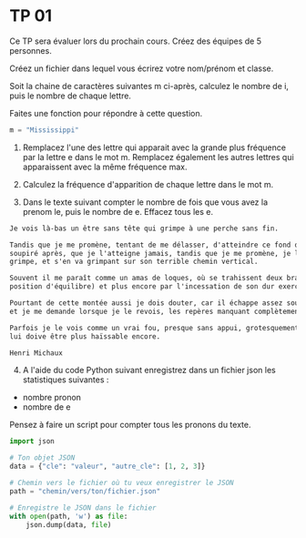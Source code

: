 # TP 01

Ce TP sera évaluer lors du prochain cours. Créez des équipes de 5 personnes.

Créez un fichier dans lequel vous écrirez votre nom/prénom et classe.

Soit la chaine de caractères suivantes m ci-après, calculez le nombre de i, puis le nombre de chaque lettre.

Faites une fonction pour répondre à cette question.

```python
m = "Mississippi"
```

1. Remplacez l'une des lettre qui apparait avec la grande plus fréquence par la lettre e dans le mot m. Remplacez également les autres lettres qui apparaissent avec la même fréquence max.

2. Calculez la fréquence d'apparition de chaque lettre dans le mot m.

3. Dans le texte suivant compter le nombre de fois que vous avez la prenom le, puis le nombre de e. Effacez tous les e.


```txt
Je vois là-bas un être sans tête qui grimpe à une perche sans fin.

Tandis que je me promène, tentant de me délasser, d'atteindre ce fond de délassement qu'il est si difficile d'atteindre, qu'il est improbable, quoique ayant tellement
soupiré après, que je l'atteigne jamais, tandis que je me promène, je le sais là, je le sens, qui infatigablement (oh non il est terriblement fatigué), qui incessamment
grimpe, et s'en va grimpant sur son terrible chemin vertical.

Souvent il me paraît comme un amas de loques, où se trahissent deux bras, une sorte de jambe, et ce monstre qui devrait tomber de par sa position même (car elle n'a rien d'une
position d'équilibre) et plus encore par l'incessation de son dur exercice, grimpe toujours.

Pourtant de cette montée aussi je dois douter, car il échappe assez souvent à mon attention, à cause des soucis de toutes sortes que la vie a toujours su me présenter
et je me demande lorsque je le revois, les repères manquant complètement, s'il est plus haut ou, si loin d'avoir accompli des progrès, il ne serait pas plus bas.

Parfois je le vois comme un vrai fou, presque sans appui, grotesquement écarté le plus possible de cette perche qu'il hait peut-être et il y aurait de quoi, encore que l'espace
lui doive être plus haïssable encore.

Henri Michaux
```

4. A l'aide du code Python suivant enregistrez dans un fichier json les statistiques suivantes :
 - nombre pronon
 - nombre de e

Pensez à faire un script pour compter tous les pronons du texte.

```python
import json

# Ton objet JSON
data = {"cle": "valeur", "autre_cle": [1, 2, 3]}

# Chemin vers le fichier où tu veux enregistrer le JSON
path = "chemin/vers/ton/fichier.json"

# Enregistre le JSON dans le fichier
with open(path, 'w') as file:
    json.dump(data, file)
```
